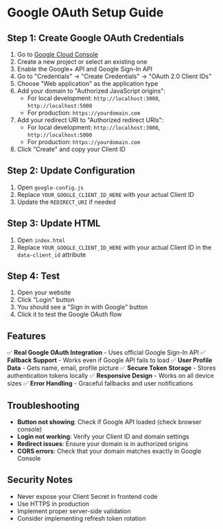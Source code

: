 # Google OAuth Setup Guide

## Step 1: Create Google OAuth Credentials

1. Go to [Google Cloud Console](https://console.developers.google.com/)
2. Create a new project or select an existing one
3. Enable the Google+ API and Google Sign-In API
4. Go to "Credentials" → "Create Credentials" → "OAuth 2.0 Client IDs"
5. Choose "Web application" as the application type
6. Add your domain to "Authorized JavaScript origins":
   - For local development: `http://localhost:3000`, `http://localhost:5000`
   - For production: `https://yourdomain.com`
7. Add your redirect URI to "Authorized redirect URIs":
   - For local development: `http://localhost:3000`, `http://localhost:5000`
   - For production: `https://yourdomain.com`
8. Click "Create" and copy your Client ID

## Step 2: Update Configuration

1. Open `google-config.js`
2. Replace `YOUR_GOOGLE_CLIENT_ID_HERE` with your actual Client ID
3. Update the `REDIRECT_URI` if needed

## Step 3: Update HTML

1. Open `index.html`
2. Replace `YOUR_GOOGLE_CLIENT_ID_HERE` with your actual Client ID in the `data-client_id` attribute

## Step 4: Test

1. Open your website
2. Click "Login" button
3. You should see a "Sign in with Google" button
4. Click it to test the Google OAuth flow

## Features

✅ **Real Google OAuth Integration** - Uses official Google Sign-In API
✅ **Fallback Support** - Works even if Google API fails to load
✅ **User Profile Data** - Gets name, email, profile picture
✅ **Secure Token Storage** - Stores authentication tokens locally
✅ **Responsive Design** - Works on all device sizes
✅ **Error Handling** - Graceful fallbacks and user notifications

## Troubleshooting

- **Button not showing**: Check if Google API loaded (check browser console)
- **Login not working**: Verify your Client ID and domain settings
- **Redirect issues**: Ensure your domain is in authorized origins
- **CORS errors**: Check that your domain matches exactly in Google Console

## Security Notes

- Never expose your Client Secret in frontend code
- Use HTTPS in production
- Implement proper server-side validation
- Consider implementing refresh token rotation
